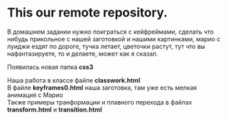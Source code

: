<h1>This our remote repository.</h1>

В домашнем задании нужно поиграться с кейфреймами, сделать что нибудь прикольное с нашей заготовкой и нашими картинками, марио с луиджи ездят по дороге, тучка летает, цветочки растут, тут что вы нафантазируете, то и делаете, может как я сказал.

Появилась новая папка <b>css3</b> 

Наша работа в классе файле <b>classwork.html</b><br/>
В файле <b>keyframes0.html</b> наша заготовка, там уже есть мелкая анимация с Марио<br/>
Также примеры транформации и плавного перехода в файлах <b>transform.html</b>
и <b>transition.html</b>
